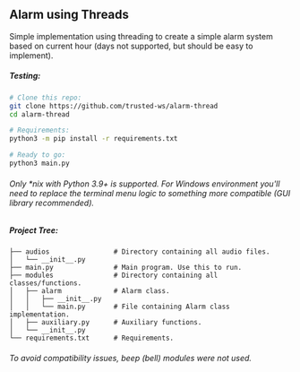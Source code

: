 ## Alarm using Threads
Simple implementation using threading to create a simple alarm system based on current hour (days not supported, but should be easy to implement).
##### Testing:
```sh
# Clone this repo: 
git clone https://github.com/trusted-ws/alarm-thread
cd alarm-thread

# Requirements:
python3 -m pip install -r requirements.txt

# Ready to go:
python3 main.py
```
###### Only *nix with Python 3.9+ is supported. For Windows environment you'll need to replace the terminal menu logic to something more compatible (GUI library  recommended).
##### Project Tree:
```
├── audios                # Directory containing all audio files.
│   └── __init__.py       
├── main.py               # Main program. Use this to run.
├── modules               # Directory containing all classes/functions.
│   ├── alarm             # Alarm class.
│   │   ├── __init__.py
│   │   └── main.py       # File containing Alarm class implementation.
│   ├── auxiliary.py      # Auxiliary functions.
│   └── __init__.py
└── requirements.txt      # Requirements.
```
###### To avoid compatibility issues, beep (bell) modules were not used.
